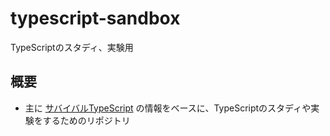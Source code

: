 # typescript-sandbox
TypeScriptのスタディ、実験用

## 概要
* 主に [サバイバルTypeScript](https://typescriptbook.jp/) の情報をベースに、TypeScriptのスタディや実験をするためのリポジトリ

